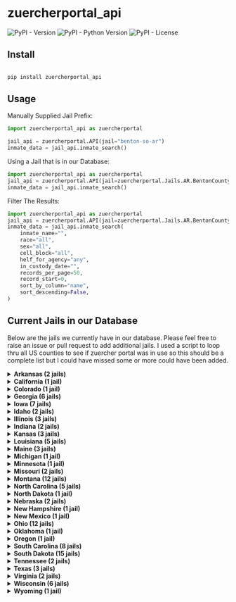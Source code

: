 # zuercherportal_api
 
![PyPI - Version](https://img.shields.io/pypi/v/zuercherportal_api) ![PyPI - Python Version](https://img.shields.io/pypi/pyversions/zuercherportal_api)
![PyPI - License](https://img.shields.io/pypi/l/zuercherportal_api)

## Install
```python

pip install zuercherportal_api

```

## Usage
Manually Supplied Jail Prefix:
```python
import zuercherportal_api as zuercherportal

jail_api = zuercherportal.API(jail="benton-so-ar")
inmate_data = jail_api.inmate_search()
```

Using a Jail that is in our Database:
```python
import zuercherportal_api as zuercherportal
jail_api = zuercherportal.API(jail=zuercherportal.Jails.AR.BentonCounty())
inmate_data = jail_api.inmate_search()
```

Filter The Results:
```python
import zuercherportal_api as zuercherportal
jail_api = zuercherportal.API(jail=zuercherportal.Jails.AR.BentonCounty())
inmate_data = jail_api.inmate_search(
    inmate_name="",
    race="all",
    sex="all",
    cell_block="all",
    helf_for_agency="any",
    in_custody_date="",
    records_per_page=50,
    record_start=0,
    sort_by_column="name",
    sort_descending=False,
)
```

## Current Jails in our Database
Below are the jails we currently have in our database. Please feel free to raise an issue or pull request to add additional jails. I used a script to loop thru all US counties to see if zuercher portal was in use so this should be a complete list but I could have missed some or more could have been added.

<details>
<summary><strong>Arkansas (2 jails)</strong></summary>

| County | Jail Name | Jail ID | Class Access |
|--------|-----------|---------|--------------|
| Benton | Benton County AR Jail | `benton-so-ar` | `zuercherportal.Jails.AR.BentonCounty()` |
| Pulaski | Pulaski County AR Jail | `pulaski-so-ar` | `zuercherportal.Jails.AR.PulaskiCounty()` |

</details>

<details>
<summary><strong>California (1 jail)</strong></summary>

| County | Jail Name | Jail ID | Class Access |
|--------|-----------|---------|--------------|
| Sutter | Sutter County CA Jail | `sutter-so-ca` | `zuercherportal.Jails.CA.SutterCounty()` |

</details>

<details>
<summary><strong>Colorado (1 jail)</strong></summary>

| County | Jail Name | Jail ID | Class Access |
|--------|-----------|---------|--------------|
| Gilpin | Gilpin County CO Jail | `gilpin-so-co` | `zuercherportal.Jails.CO.GilpinCounty()` |

</details>

<details>
<summary><strong>Georgia (6 jails)</strong></summary>

| County | Jail Name | Jail ID | Class Access |
|--------|-----------|---------|--------------|
| Catoosa | Catoosa County GA Jail | `catoosa-so-ga` | `zuercherportal.Jails.GA.CatoosaCounty()` |
| Douglas | Douglas County GA Jail | `douglas-so-ga` | `zuercherportal.Jails.GA.DouglasCounty()` |
| Floyd | Floyd County GA Jail | `floyd-so-ga` | `zuercherportal.Jails.GA.FloydCounty()` |
| Houston | Houston County GA Jail | `houston-so-ga` | `zuercherportal.Jails.GA.HoustonCounty()` |
| Lumpkin | Lumpkin County GA Jail | `lumpkin-so-ga` | `zuercherportal.Jails.GA.LumpkinCounty()` |
| Toombs | Toombs County GA Jail | `toombs-so-ga` | `zuercherportal.Jails.GA.ToombsCounty()` |

</details>

<details>
<summary><strong>Iowa (7 jails)</strong></summary>

| County | Jail Name | Jail ID | Class Access |
|--------|-----------|---------|--------------|
| Clinton | Clinton County IA Jail | `clinton-so-ia` | `zuercherportal.Jails.IA.ClintonCounty()` |
| Marshall | Marshall County IA Jail | `marshall-so-ia` | `zuercherportal.Jails.IA.MarshallCounty()` |
| Pottawattamie | Pottawattamie County IA Jail | `pottawattamie-so-ia` | `zuercherportal.Jails.IA.PottawattamieCounty()` |
| Poweshiek | Poweshiek County IA Jail | `poweshiek-so-ia` | `zuercherportal.Jails.IA.PoweshiekCounty()` |
| Wapello | Wapello County IA Jail | `wapello-so-ia` | `zuercherportal.Jails.IA.WapelloCounty()` |
| Webster | Webster County IA Jail | `webster-so-ia` | `zuercherportal.Jails.IA.WebsterCounty()` |
| Winneshiek | Winneshiek County IA Jail | `winneshiek-so-ia` | `zuercherportal.Jails.IA.WinneshiekCounty()` |

</details>

<details>
<summary><strong>Idaho (2 jails)</strong></summary>

| County | Jail Name | Jail ID | Class Access |
|--------|-----------|---------|--------------|
| Clearwater | Clearwater County ID Jail | `clearwater-so-id` | `zuercherportal.Jails.ID.ClearwaterCounty()` |
| Washington | Washington County ID Jail | `washington-so-id` | `zuercherportal.Jails.ID.WashingtonCounty()` |

</details>

<details>
<summary><strong>Illinois (3 jails)</strong></summary>

| County | Jail Name | Jail ID | Class Access |
|--------|-----------|---------|--------------|
| Iroquois | Iroquois County IL Jail | `iroquois-so-il` | `zuercherportal.Jails.IL.IroquoisCounty()` |
| Ogle | Ogle County IL Jail | `ogle-so-il` | `zuercherportal.Jails.IL.OgleCounty()` |
| Whiteside | Whiteside County IL Jail | `whiteside-so-il` | `zuercherportal.Jails.IL.WhitesideCounty()` |

</details>

<details>
<summary><strong>Indiana (2 jails)</strong></summary>

| County | Jail Name | Jail ID | Class Access |
|--------|-----------|---------|--------------|
| Marshall | Marshall County IN Jail | `marshall-so-in` | `zuercherportal.Jails.IN.MarshallCounty()` |
| Wayne | Wayne County IN Jail | `wayne-so-in` | `zuercherportal.Jails.IN.WayneCounty()` |

</details>

<details>
<summary><strong>Kansas (3 jails)</strong></summary>

| County | Jail Name | Jail ID | Class Access |
|--------|-----------|---------|--------------|
| Atchison | Atchison County KS Jail | `atchison-so-ks` | `zuercherportal.Jails.KS.AtchisonCounty()` |
| Leavenworth | Leavenworth County KS Jail | `leavenworth-so-ks` | `zuercherportal.Jails.KS.LeavenworthCounty()` |
| Linn | Linn County KS Jail | `linn-so-ks` | `zuercherportal.Jails.KS.LinnCounty()` |

</details>

<details>
<summary><strong>Louisiana (5 jails)</strong></summary>

| County | Jail Name | Jail ID | Class Access |
|--------|-----------|---------|--------------|
| Acadia Parish | Acadia Parish County LA Jail | `acadia-so-la` | `zuercherportal.Jails.LA.AcadiaParishCounty()` |
| Assumption Parish | Assumption Parish County LA Jail | `assumption-so-la` | `zuercherportal.Jails.LA.AssumptionParishCounty()` |
| Bienville Parish | Bienville Parish County LA Jail | `bienville-so-la` | `zuercherportal.Jails.LA.BienvilleParishCounty()` |
| Jackson Parish | Jackson Parish County LA Jail | `jackson-so-la` | `zuercherportal.Jails.LA.JacksonParishCounty()` |
| Lafourche Parish | Lafourche Parish County LA Jail | `lafourche-so-la` | `zuercherportal.Jails.LA.LafourcheParishCounty()` |

</details>

<details>
<summary><strong>Maine (3 jails)</strong></summary>

| County | Jail Name | Jail ID | Class Access |
|--------|-----------|---------|--------------|
| Androscoggin | Androscoggin County ME Jail | `androscoggin-so-me` | `zuercherportal.Jails.ME.AndroscogginCounty()` |
| Franklin | Franklin County ME Jail | `franklin-so-me` | `zuercherportal.Jails.ME.FranklinCounty()` |
| Lincoln | Lincoln County ME Jail | `lincoln-so-me` | `zuercherportal.Jails.ME.LincolnCounty()` |

</details>

<details>
<summary><strong>Michigan (1 jail)</strong></summary>

| County | Jail Name | Jail ID | Class Access |
|--------|-----------|---------|--------------|
| Monroe | Monroe County MI Jail | `monroe-so-mi` | `zuercherportal.Jails.MI.MonroeCounty()` |

</details>

<details>
<summary><strong>Minnesota (1 jail)</strong></summary>

| County | Jail Name | Jail ID | Class Access |
|--------|-----------|---------|--------------|
| Pine | Pine County MN Jail | `pine-so-mn` | `zuercherportal.Jails.MN.PineCounty()` |

</details>

<details>
<summary><strong>Missouri (2 jails)</strong></summary>

| County | Jail Name | Jail ID | Class Access |
|--------|-----------|---------|--------------|
| Bates | Bates County MO Jail | `bates-so-mo` | `zuercherportal.Jails.MO.BatesCounty()` |
| Jackson | Jackson County MO Jail | `jackson-so-mo` | `zuercherportal.Jails.MO.JacksonCounty()` |

</details>

<details>
<summary><strong>Montana (12 jails)</strong></summary>

| County | Jail Name | Jail ID | Class Access |
|--------|-----------|---------|--------------|
| Broadwater | Broadwater County MT Jail | `broadwater-so-mt` | `zuercherportal.Jails.MT.BroadwaterCounty()` |
| Carbon | Carbon County MT Jail | `carbon-so-mt` | `zuercherportal.Jails.MT.CarbonCounty()` |
| Chouteau | Chouteau County MT Jail | `chouteau-so-mt` | `zuercherportal.Jails.MT.ChouteauCounty()` |
| Gallatin | Gallatin County MT Jail | `gallatin-so-mt` | `zuercherportal.Jails.MT.GallatinCounty()` |
| Jefferson | Jefferson County MT Jail | `jefferson-so-mt` | `zuercherportal.Jails.MT.JeffersonCounty()` |
| Madison | Madison County MT Jail | `madison-so-mt` | `zuercherportal.Jails.MT.MadisonCounty()` |
| Meagher | Meagher County MT Jail | `meagher-so-mt` | `zuercherportal.Jails.MT.MeagherCounty()` |
| Ravalli | Ravalli County MT Jail | `ravalli-so-mt` | `zuercherportal.Jails.MT.RavalliCounty()` |
| Roosevelt | Roosevelt County MT Jail | `roosevelt-so-mt` | `zuercherportal.Jails.MT.RooseveltCounty()` |
| Rosebud | Rosebud County MT Jail | `rosebud-so-mt` | `zuercherportal.Jails.MT.RosebudCounty()` |
| Stillwater | Stillwater County MT Jail | `stillwater-so-mt` | `zuercherportal.Jails.MT.StillwaterCounty()` |
| Valley | Valley County MT Jail | `valley-so-mt` | `zuercherportal.Jails.MT.ValleyCounty()` |

</details>

<details>
<summary><strong>North Carolina (5 jails)</strong></summary>

| County | Jail Name | Jail ID | Class Access |
|--------|-----------|---------|--------------|
| Brunswick | Brunswick County NC Jail | `brunswick-so-nc` | `zuercherportal.Jails.NC.BrunswickCounty()` |
| Davie | Davie County NC Jail | `davie-so-nc` | `zuercherportal.Jails.NC.DavieCounty()` |
| Hoke | Hoke County NC Jail | `hoke-so-nc` | `zuercherportal.Jails.NC.HokeCounty()` |
| Pender | Pender County NC Jail | `pender-so-nc` | `zuercherportal.Jails.NC.PenderCounty()` |
| Rutherford | Rutherford County NC Jail | `rutherford-so-nc` | `zuercherportal.Jails.NC.RutherfordCounty()` |

</details>

<details>
<summary><strong>North Dakota (1 jail)</strong></summary>

| County | Jail Name | Jail ID | Class Access |
|--------|-----------|---------|--------------|
| Williams | Williams County ND Jail | `williams-so-nd` | `zuercherportal.Jails.ND.WilliamsCounty()` |

</details>

<details>
<summary><strong>Nebraska (2 jails)</strong></summary>

| County | Jail Name | Jail ID | Class Access |
|--------|-----------|---------|--------------|
| Johnson | Johnson County NE Jail | `johnson-so-ne` | `zuercherportal.Jails.NE.JohnsonCounty()` |
| Perkins | Perkins County NE Jail | `perkins-so-ne` | `zuercherportal.Jails.NE.PerkinsCounty()` |

</details>

<details>
<summary><strong>New Hampshire (1 jail)</strong></summary>

| County | Jail Name | Jail ID | Class Access |
|--------|-----------|---------|--------------|
| Rockingham | Rockingham County NH Jail | `rockingham-so-nh` | `zuercherportal.Jails.NH.RockinghamCounty()` |

</details>

<details>
<summary><strong>New Mexico (1 jail)</strong></summary>

| County | Jail Name | Jail ID | Class Access |
|--------|-----------|---------|--------------|
| Hidalgo | Hidalgo County NM Jail | `hidalgo-so-nm` | `zuercherportal.Jails.NM.HidalgoCounty()` |

</details>

<details>
<summary><strong>Ohio (12 jails)</strong></summary>

| County | Jail Name | Jail ID | Class Access |
|--------|-----------|---------|--------------|
| Ashland | Ashland County OH Jail | `ashland-so-oh` | `zuercherportal.Jails.OH.AshlandCounty()` |
| Athens | Athens County OH Jail | `athens-so-oh` | `zuercherportal.Jails.OH.AthensCounty()` |
| Fayette | Fayette County OH Jail | `fayette-so-oh` | `zuercherportal.Jails.OH.FayetteCounty()` |
| Marion | Marion County OH Jail | `marion-so-oh` | `zuercherportal.Jails.OH.MarionCounty()` |
| Medina | Medina County OH Jail | `medina-so-oh` | `zuercherportal.Jails.OH.MedinaCounty()` |
| Paulding | Paulding County OH Jail | `paulding-so-oh` | `zuercherportal.Jails.OH.PauldingCounty()` |
| Pickaway | Pickaway County OH Jail | `pickaway-so-oh` | `zuercherportal.Jails.OH.PickawayCounty()` |
| Pike | Pike County OH Jail | `pike-so-oh` | `zuercherportal.Jails.OH.PikeCounty()` |
| Preble | Preble County OH Jail | `preble-so-oh` | `zuercherportal.Jails.OH.PrebleCounty()` |
| Ross | Ross County OH Jail | `ross-so-oh` | `zuercherportal.Jails.OH.RossCounty()` |
| Scioto | Scioto County OH Jail | `scioto-so-oh` | `zuercherportal.Jails.OH.SciotoCounty()` |
| Shelby | Shelby County OH Jail | `shelby-so-oh` | `zuercherportal.Jails.OH.ShelbyCounty()` |

</details>

<details>
<summary><strong>Oklahoma (1 jail)</strong></summary>

| County | Jail Name | Jail ID | Class Access |
|--------|-----------|---------|--------------|
| Cleveland | Cleveland County OK Jail | `cleveland-so-ok` | `zuercherportal.Jails.OK.ClevelandCounty()` |

</details>

<details>
<summary><strong>Oregon (1 jail)</strong></summary>

| County | Jail Name | Jail ID | Class Access |
|--------|-----------|---------|--------------|
| Clatsop | Clatsop County OR Jail | `clatsop-so-or` | `zuercherportal.Jails.OR.ClatsopCounty()` |

</details>

<details>
<summary><strong>South Carolina (8 jails)</strong></summary>

| County | Jail Name | Jail ID | Class Access |
|--------|-----------|---------|--------------|
| Anderson | Anderson County SC Jail | `anderson-so-sc` | `zuercherportal.Jails.SC.AndersonCounty()` |
| Cherokee | Cherokee County SC Jail | `cherokee-so-sc` | `zuercherportal.Jails.SC.CherokeeCounty()` |
| Colleton | Colleton County SC Jail | `colleton-so-sc` | `zuercherportal.Jails.SC.ColletonCounty()` |
| Kershaw | Kershaw County SC Jail | `kershaw-so-sc` | `zuercherportal.Jails.SC.KershawCounty()` |
| Oconee | Oconee County SC Jail | `oconee-so-sc` | `zuercherportal.Jails.SC.OconeeCounty()` |
| Pickens | Pickens County SC Jail | `pickens-so-sc` | `zuercherportal.Jails.SC.PickensCounty()` |
| Union | Union County SC Jail | `union-so-sc` | `zuercherportal.Jails.SC.UnionCounty()` |
| Williamsburg | Williamsburg County SC Jail | `williamsburg-so-sc` | `zuercherportal.Jails.SC.WilliamsburgCounty()` |

</details>

<details>
<summary><strong>South Dakota (15 jails)</strong></summary>

| County | Jail Name | Jail ID | Class Access |
|--------|-----------|---------|--------------|
| Bennett | Bennett County SD Jail | `bennett-so-sd` | `zuercherportal.Jails.SD.BennettCounty()` |
| Clay | Clay County SD Jail | `clay-so-sd` | `zuercherportal.Jails.SD.ClayCounty()` |
| Custer | Custer County SD Jail | `custer-so-sd` | `zuercherportal.Jails.SD.CusterCounty()` |
| Davison | Davison County SD Jail | `davison-so-sd` | `zuercherportal.Jails.SD.DavisonCounty()` |
| Lake | Lake County SD Jail | `lake-so-sd` | `zuercherportal.Jails.SD.LakeCounty()` |
| Lawrence | Lawrence County SD Jail | `lawrence-so-sd` | `zuercherportal.Jails.SD.LawrenceCounty()` |
| Lincoln | Lincoln County SD Jail | `lincoln-so-sd` | `zuercherportal.Jails.SD.LincolnCounty()` |
| Lyman | Lyman County SD Jail | `lyman-so-sd` | `zuercherportal.Jails.SD.LymanCounty()` |
| Marshall | Marshall County SD Jail | `marshall-so-sd` | `zuercherportal.Jails.SD.MarshallCounty()` |
| Meade | Meade County SD Jail | `meade-so-sd` | `zuercherportal.Jails.SD.MeadeCounty()` |
| Pennington | Pennington County SD Jail | `pennington-so-sd` | `zuercherportal.Jails.SD.PenningtonCounty()` |
| Roberts | Roberts County SD Jail | `roberts-so-sd` | `zuercherportal.Jails.SD.RobertsCounty()` |
| Sully | Sully County SD Jail | `sully-so-sd` | `zuercherportal.Jails.SD.SullyCounty()` |
| Union | Union County SD Jail | `union-so-sd` | `zuercherportal.Jails.SD.UnionCounty()` |
| Yankton | Yankton County SD Jail | `yankton-so-sd` | `zuercherportal.Jails.SD.YanktonCounty()` |

</details>

<details>
<summary><strong>Tennessee (2 jails)</strong></summary>

| County | Jail Name | Jail ID | Class Access |
|--------|-----------|---------|--------------|
| Sullivan | Sullivan County TN Jail | `sullivan-so-tn` | `zuercherportal.Jails.TN.SullivanCounty()` |
| Washington | Washington County TN Jail | `washington-so-tn` | `zuercherportal.Jails.TN.WashingtonCounty()` |

</details>

<details>
<summary><strong>Texas (3 jails)</strong></summary>

| County | Jail Name | Jail ID | Class Access |
|--------|-----------|---------|--------------|
| Brooks | Brooks County TX Jail | `brooks-so-tx` | `zuercherportal.Jails.TX.BrooksCounty()` |
| Presidio | Presidio County TX Jail | `presidio-so-tx` | `zuercherportal.Jails.TX.PresidioCounty()` |
| Upshur | Upshur County TX Jail | `upshur-so-tx` | `zuercherportal.Jails.TX.UpshurCounty()` |

</details>

<details>
<summary><strong>Virginia (2 jails)</strong></summary>

| County | Jail Name | Jail ID | Class Access |
|--------|-----------|---------|--------------|
| Caroline | Caroline County VA Jail | `caroline-so-va` | `zuercherportal.Jails.VA.CarolineCounty()` |
| Northumberland | Northumberland County VA Jail | `northumberland-so-va` | `zuercherportal.Jails.VA.NorthumberlandCounty()` |

</details>

<details>
<summary><strong>Wisconsin (6 jails)</strong></summary>

| County | Jail Name | Jail ID | Class Access |
|--------|-----------|---------|--------------|
| Dunn | Dunn County WI Jail | `dunn-so-wi` | `zuercherportal.Jails.WI.DunnCounty()` |
| Grant | Grant County WI Jail | `grant-so-wi` | `zuercherportal.Jails.WI.GrantCounty()` |
| Lincoln | Lincoln County WI Jail | `lincoln-so-wi` | `zuercherportal.Jails.WI.LincolnCounty()` |
| Menominee | Menominee County WI Jail | `menominee-so-wi` | `zuercherportal.Jails.WI.MenomineeCounty()` |
| Monroe | Monroe County WI Jail | `monroe-so-wi` | `zuercherportal.Jails.WI.MonroeCounty()` |
| Washburn | Washburn County WI Jail | `washburn-so-wi` | `zuercherportal.Jails.WI.WashburnCounty()` |

</details>

<details>
<summary><strong>Wyoming (1 jail)</strong></summary>

| County | Jail Name | Jail ID | Class Access |
|--------|-----------|---------|--------------|
| Teton | Teton County WY Jail | `teton-so-wy` | `zuercherportal.Jails.WY.TetonCounty()` |

</details>

